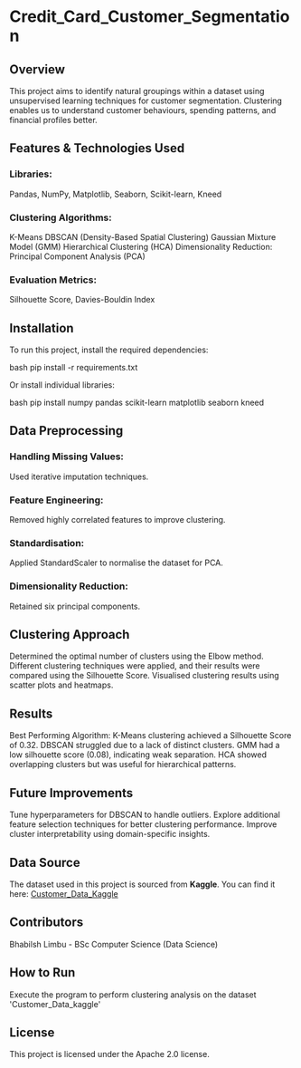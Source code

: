 # Credit_Card_Customer_Segmentation

## Overview
This project aims to identify natural groupings within a dataset using unsupervised learning techniques for customer segmentation. Clustering enables us to understand customer behaviours, spending patterns, and financial profiles better.

## Features & Technologies Used
### Libraries: 
Pandas, NumPy, Matplotlib, Seaborn, Scikit-learn, Kneed

### Clustering Algorithms:
K-Means
DBSCAN (Density-Based Spatial Clustering)
Gaussian Mixture Model (GMM)
Hierarchical Clustering (HCA)
Dimensionality Reduction: Principal Component Analysis (PCA)

### Evaluation Metrics: 
Silhouette Score, Davies-Bouldin Index

## Installation
To run this project, install the required dependencies:

bash
pip install -r requirements.txt

Or install individual libraries:

bash
pip install numpy pandas scikit-learn matplotlib seaborn kneed

## Data Preprocessing
### Handling Missing Values: 
Used iterative imputation techniques.

### Feature Engineering: 
Removed highly correlated features to improve clustering.

### Standardisation: 
Applied StandardScaler to normalise the dataset for PCA.

### Dimensionality Reduction: 
Retained six principal components.

## Clustering Approach
Determined the optimal number of clusters using the Elbow method.
Different clustering techniques were applied, and their results were compared using the Silhouette Score.
Visualised clustering results using scatter plots and heatmaps.

## Results
Best Performing Algorithm: K-Means clustering achieved a Silhouette Score of 0.32.
DBSCAN struggled due to a lack of distinct clusters.
GMM had a low silhouette score (0.08), indicating weak separation.
HCA showed overlapping clusters but was useful for hierarchical patterns.


## Future Improvements
Tune hyperparameters for DBSCAN to handle outliers.
Explore additional feature selection techniques for better clustering performance.
Improve cluster interpretability using domain-specific insights.

## Data Source
The dataset used in this project is sourced from **Kaggle**. You can find it here: [Customer_Data_Kaggle](<https://www.kaggle.com/code/maralka/clustering-credit-card-customers/input>)

## Contributors
Bhabilsh Limbu - BSc Computer Science (Data Science) 

## How to Run
Execute the program to perform clustering analysis on the dataset 'Customer_Data_kaggle'

## License
This project is licensed under the Apache 2.0 license.
